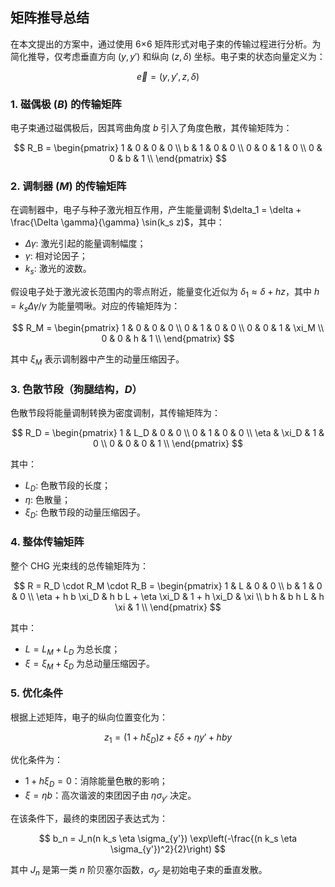 ## 矩阵推导总结

在本文提出的方案中，通过使用 6×6 矩阵形式对电子束的传输过程进行分析。为简化推导，仅考虑垂直方向 ($y, y'$) 和纵向 ($z, \delta$) 坐标。电子束的状态向量定义为：

$$
\vec{e} = (y, y', z, \delta)
$$

### 1. 磁偶极 ($B$) 的传输矩阵

电子束通过磁偶极后，因其弯曲角度 $b$ 引入了角度色散，其传输矩阵为：

$$
R_B = 
\begin{pmatrix}
1 & 0 & 0 & 0 \\
b & 1 & 0 & 0 \\
0 & 0 & 1 & 0 \\
0 & 0 & b & 1 \\
\end{pmatrix}
$$

### 2. 调制器 ($M$) 的传输矩阵

在调制器中，电子与种子激光相互作用，产生能量调制 $\delta_1 = \delta + \frac{\Delta \gamma}{\gamma} \sin(k_s z)$，其中：

- $\Delta \gamma$: 激光引起的能量调制幅度；
- $\gamma$: 相对论因子；
- $k_s$: 激光的波数。

假设电子处于激光波长范围内的零点附近，能量变化近似为 $\delta_1 \approx \delta + h z$，其中 $h = k_s \Delta \gamma / \gamma$ 为能量啁啾。对应的传输矩阵为：

$$
R_M = 
\begin{pmatrix}
1 & 0 & 0 & 0 \\
0 & 1 & 0 & 0 \\
0 & 0 & 1 & \xi_M \\
0 & 0 & h & 1 \\
\end{pmatrix}
$$

其中 $\xi_M$ 表示调制器中产生的动量压缩因子。

### 3. 色散节段（狗腿结构，$D$）

色散节段将能量调制转换为密度调制，其传输矩阵为：

$$
R_D = 
\begin{pmatrix}
1 & L_D & 0 & 0 \\
0 & 1 & 0 & 0 \\
\eta & \xi_D & 1 & 0 \\
0 & 0 & 0 & 1 \\
\end{pmatrix}
$$

其中：

- $L_D$: 色散节段的长度；
- $\eta$: 色散量；
- $\xi_D$: 色散节段的动量压缩因子。

### 4. 整体传输矩阵

整个 CHG 光束线的总传输矩阵为：

$$
R = R_D \cdot R_M \cdot R_B = 
\begin{pmatrix}
1 & L & 0 & 0 \\
b & 1 & 0 & 0 \\
\eta + h b \xi_D & h b L + \eta \xi_D & 1 + h \xi_D & \xi \\
b h & b h L & h \xi & 1 \\
\end{pmatrix}
$$

其中：

- $L = L_M + L_D$ 为总长度；
- $\xi = \xi_M + \xi_D$ 为总动量压缩因子。

### 5. 优化条件

根据上述矩阵，电子的纵向位置变化为：

$$
z_1 = (1 + h \xi_D) z + \xi \delta + \eta y' + h b y
$$

优化条件为：

- $1 + h \xi_D = 0$：消除能量色散的影响；
- $\xi = \eta b$：高次谐波的束团因子由 $\eta \sigma_{y'}$ 决定。

在该条件下，最终的束团因子表达式为：

$$
b_n = J_n(n k_s \eta \sigma_{y'}) \exp\left(-\frac{(n k_s \eta \sigma_{y'})^2}{2}\right)
$$

其中 $J_n$ 是第一类 $n$ 阶贝塞尔函数，$\sigma_{y'}$ 是初始电子束的垂直发散。

